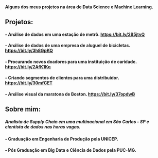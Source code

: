 #### Alguns dos meus projetos na área de Data Science e Machine Learning.

## **Projetos:**

#### **- Análise de dados em uma estação de metrô. https://bit.ly/2B5jtvQ**
#### **- Análise de dados de uma empresa de aluguel de bicicletas. https://bit.ly/3h8GpKQ** 
#### **- Procurando novos doadores para uma instituição de caridade. https://bit.ly/2AfK1Kq**
#### **- Criando segmentos de clientes para uma distribuidor. https://bit.ly/30mfCET**
#### **- Análise visual da maratona de Boston. https://bit.ly/37opdwB**



## **Sobre mim:**

##### Analista de Supply Chain em uma multinacional em São Carlos - SP e cientista de dados nas horas vagas.

#### **- Graduação em Engenharia de Produção pela UNICEP.**
#### **- Pós Graduação em Big Data e Ciência de Dados pela PUC-MG.**
